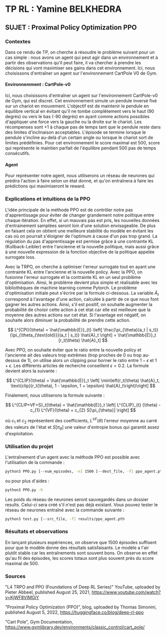 # TP RL : Yamine BELKHEDRA

## SUJET : Proximal Policy Optimization PPO

### Contextes

Dans ce rendu de TP, on cherche à résoudre le problème suivant pour un cas simple : nous avons un agent qui peut agir dans un environnement et à partir des observations qu'il peut faire, il va chercher à prendre les décisions qui vont maximiser ses gains dans cet environnement. Ici, nous choisissons d'entraîner un agent sur l'environnement CartPole V0 de Gym.

#### Environnemment : CartPole-v0

Ici, nous choisissons d'entraîner un agent sur l'environnement CartPole-v0 de Gym, qui est discret.
Cet environnement simule un pendule inversé fixé sur un chariot en mouvement. L'objectif est de maintenir le pendule en équilibre vertical en évitant qu'il ne tombe complètement vers le haut (90 degrés) ou vers le bas (-90 degrés) en ayant comme actions possibles d'appliquer une force vers la gauche ou la droite sur le chariot. Les récompenses sont +1 à chaque pas de temps tant que le pendule reste dans des limites d'inclinaison acceptables. L'épisode se termine lorsque le pendule s'incline au-delà d'un certain angle ou lorsque le chariot sort de limites prédéfinies. Pour cet environnement le score maximal est 500, score qui représente le maintien parfait de l'équilibre pendant 500 pas de temps consécutifs.

#### Agent

Pour représenter notre agent, nous utiliserons un réseau de neurones qui prédira l'action à faire selon un état donné, et qu'on entraînera à faire les prédictions qui maximiseront le reward.

### Explications et intuitions de la PPO

L'idée principale de la méthode PPO est de contrôler notre pas d'apprentissage pour éviter de changer grandement notre politique entre chaque itération. En effet, si un mauvais pas est pris, les nouvelles données d'entrainement samplées seront loin d'une solution envisageable. De plus en faisant cela on obtient une meilleure stabilité du modèle en évitant les cas où on pourrait s'éloigner de l'optimum à cause d'un pas trop grand. La régulation du pas d'apprentissage est permise grâce à une contrainte KL (Kullback-Leibler) entre l'ancienne et la nouvelle politique, mais aussi grâce à une nouvelle expression de la fonction objective de la politique appelée surrogate loss.

Avec la TRPO, on cherche à optimiser l'erreur surrogate tout en ayant une contrainte KL entre l'ancienne et la nouvelle policy. Avec la PPO, on fusionne l'erreur surrogate et la contrainte KL en un seul problème d'optimisation. Ainsi, le problème devient plus simple et réalisable avec les bibliothèques de machine learning comme Pytorch. Le problème d'optimisation initiale peut s'écrire par la formule ci-dessous. La variable $\hat{A}_t$ correspond à l'avantage d'une action, calculée à partir de ce que nous font gagner les autres actions. Ainsi, s'il est positif, on souhaite augmenter la probabilité de choisir cette action à cet état car elle est meilleure que la moyenne des autres actions sur cet état. Si l'avantage est négatif, on souhaite alors diminuer la probabilité de prendre cette action.


$$ L^{CPI}(\theta) = \hat{\mathbb{E}}_{t} \left[ \frac{\pi_{\theta}(a_t | s_t)}{\pi_{\theta_{\text{old}}}(a_t | s_t)} \hat{A}_t \right] = \hat{\mathbb{E}}_t [r_t(\theta) \hat{A}_t] $$

Avec PPO, on souhaite éviter que le ratio entre la nouvelle policy et l'ancienne ait des valeurs trop extrêmes (trop proches de 0 ou trop au-dessus de 1), on utilise alors un clipping pour borner le ratio entre $1-\epsilon$ et $1+\epsilon$. Les différents articles de recherche conseillent $\epsilon = 0.2$. La formule devient alors la suivante :

$$ L^{CLIP}(\theta) = \hat{\mathbb{E}}_t \left[ \min\left(r_t(\theta) \hat{A}_t, \text{clip}(r_t(\theta), 1 - \epsilon, 1 + \epsilon) \hat{A}_t\right)\right]
 $$ 

Finalement, nous utiliserons la formule suivante :

$$ L^{CLIP+VF+S}_t(\theta) = \hat{\mathbb{E}}_t \left[ L^{CLIP}_{t} (\theta) - c_{1} L^{VF}(\theta) + c_{2} S[\pi_{\theta}] \right] $$


où $c_1$ et $c_2$ représentent des coefficients, $L^{VF}(\theta)$ l'erreur moyenne au carré des valeurs de l'état et $S[\pi_\theta]$ une valeur d'entropie bonus qui garantit assez d'exploitation.

### Utilisation du projet

L'entraînement d'un agent avec la méthode PPO est possible avec l'utilisation de la commande :
```bash
python3 PPO.py [--num_episodes, -n] 1500 [--dest_file, -f] ppo_agent.pth
```

ou pour plus d'aides :

```bash
python3 PPO.py -h
```

Les poids du réseau de neurones seront sauvegardés dans un dossier results. Celui-ci sera créé s'il n'est pas déjà existant. Vous pouvez tester le réseau de neurones entraîné avec la commande suivante :

```bash
python3 test.py [--src_file, -f] results/ppo_agent.pth
```

### Résultats et observations

En lançant plusieurs expériences, on observe que 1500 épisodes suffisent pour que le modèle donne des résultats satisfaisants. Le modèle a l'air plutôt stable car les entraînements sont souvent bons. On observe en effet qu'au fil des épisodes, les scores totaux sont plus souvent près du score maximal de 500.

### Sources

"L4 TRPO and PPO (Foundations of Deep RL Series)" YouTube, uploaded by Pieter Abbeel, published August 25, 2021, https://www.youtube.com/watch?v=KjWF8VIMGiY

"Proximal Policy Optimization (PPO)", blog,  uploaded by Thomas Simonini, published August 5, 2022, https://huggingface.co/blog/deep-rl-ppo

"Cart Pole", Gym Documentation, https://www.gymlibrary.dev/environments/classic_control/cart_pole/